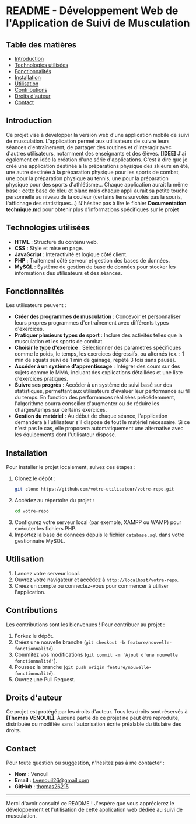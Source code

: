 # README - Développement Web de l'Application de Suivi de Musculation

## Table des matières
- [Introduction](#introduction)
- [Technologies utilisées](#technologies-utilisées)
- [Fonctionnalités](#fonctionnalités)
- [Installation](#installation)
- [Utilisation](#utilisation)
- [Contributions](#contributions)
- [Droits d'auteur](#droits-dauteur)
- [Contact](#contact)

## Introduction
Ce projet vise à développer la version web d'une application mobile de suivi de musculation. L'application permet aux utilisateurs de suivre leurs séances d'entraînement, de partager des routines et d'interagir avec d'autres utilisateurs, notamment des enseignants et des élèves.
**[IDEE]** J'ai également en idée la création d'une série d'applications. C'est à dire que je crée une application destinée à la préparations physique des skieurs en été, une autre destinée à la préparation physique pour les sports de combat, une pour la préparation physique au tennis, une pour la préparation physique pour des sports d'athlétisme... Chaque application aurait la même base : cette base de bleu et blanc mais chaque appli aurait sa petite touche personnelle au niveau de la couleur (certains liens survolés pas la souris, l'affichage des statistiques...)
N'hésitez pas à lire le fichier **Documentation technique.md** pour obtenir plus d'informations spécifiques sur le projet

## Technologies utilisées
- **HTML** : Structure du contenu web.
- **CSS** : Style et mise en page.
- **JavaScript** : Interactivité et logique côté client.
- **PHP** : Traitement côté serveur et gestion des bases de données.
- **MySQL** : Système de gestion de base de données pour stocker les informations des utilisateurs et des séances.

## Fonctionnalités
Les utilisateurs peuvent :
- **Créer des programmes de musculation** : Concevoir et personnaliser leurs propres programmes d'entraînement avec différents types d'exercices.
- **Pratiquer plusieurs types de sport** : Inclure des activités telles que la musculation et les sports de combat.
- **Choisir le type d'exercice** : Sélectionner des paramètres spécifiques comme le poids, le temps, les exercices dégressifs, ou alternés (ex. : 1 min de squats suivi de 1 min de gainage, répété 3 fois sans pause).
- **Accéder à un système d'apprentissage** : Intégrer des cours sur des sujets comme le MMA, incluant des explications détaillées et une liste d'exercices pratiques.
- **Suivre ses progrès** : Accéder à un système de suivi basé sur des statistiques, permettant aux utilisateurs d'évaluer leur performance au fil du temps. En fonction des performances réalisées précédemment, l'algorithme pourra conseiller d'augmenter ou de réduire les charges/temps sur certains exercices.
- **Gestion du matériel** : Au début de chaque séance, l'application demandera à l'utilisateur s'il dispose de tout le matériel nécessaire. Si ce n'est pas le cas, elle proposera automatiquement une alternative avec les équipements dont l'utilisateur dispose.

## Installation
Pour installer le projet localement, suivez ces étapes :

1. Clonez le dépôt :
   ```bash
   git clone https://github.com/votre-utilisateur/votre-repo.git
   ```
2. Accédez au répertoire du projet :
   ```bash
   cd votre-repo
   ```
3. Configurez votre serveur local (par exemple, XAMPP ou WAMP) pour exécuter les fichiers PHP.
4. Importez la base de données depuis le fichier `database.sql` dans votre gestionnaire MySQL.

## Utilisation
1. Lancez votre serveur local.
2. Ouvrez votre navigateur et accédez à `http://localhost/votre-repo`.
3. Créez un compte ou connectez-vous pour commencer à utiliser l'application.

## Contributions
Les contributions sont les bienvenues ! Pour contribuer au projet :
1. Forkez le dépôt.
2. Créez une nouvelle branche (`git checkout -b feature/nouvelle-fonctionnalité`).
3. Commitez vos modifications (`git commit -m 'Ajout d'une nouvelle fonctionnalité'`).
4. Poussez la branche (`git push origin feature/nouvelle-fonctionnalité`).
5. Ouvrez une Pull Request.

## Droits d'auteur
Ce projet est protégé par les droits d'auteur. Tous les droits sont réservés à **[Thomas VENOUIL]**. Aucune partie de ce projet ne peut être reproduite, distribuée ou modifiée sans l'autorisation écrite préalable du titulaire des droits.

## Contact
Pour toute question ou suggestion, n'hésitez pas à me contacter :
- **Nom** : Venouil
- **Email** : t.venouil26@gmail.com
- **GitHub** : [thomas26215](https://github.com/thomas26215)

---

Merci d'avoir consulté ce README ! J'espère que vous apprécierez le développement et l'utilisation de cette application web dédiée au suivi de musculation.
